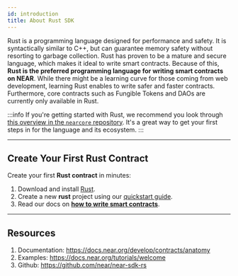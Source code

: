 ```yaml
---
id: introduction
title: About Rust SDK
---
```


Rust is a programming language designed for performance and safety. It is syntactically similar to C++, but can guarantee memory safety without resorting to garbage collection. Rust has proven to be a mature and secure language, which makes it ideal to write smart contracts. Because of this, **Rust is the preferred programming language for writing smart contracts on NEAR**. While there might be a learning curve for those coming from web development, learning Rust enables to write safer and faster contracts. Furthermore, core contracts such as Fungible Tokens and DAOs are currently only available in Rust.

:::info 
If you're getting started with Rust, we recommend you look through [this overview in the `nearcore` repository](https://github.com/near/nearcore/blob/master/docs/practices/rust.md). It's a great way to get your first steps in for the language and its ecosystem. 
:::

---

## Create Your First Rust Contract
Create your first **Rust contract** in minutes:
1. Download and install [Rust](https://doc.rust-lang.org/book/ch01-01-installation.html).
2. Create a new **rust** project using our [quickstart guide](../../2.develop/quickstart.md).
3. Read our docs on **[how to write smart contracts](../../2.develop/contracts/anatomy.md)**.

---

## Resources
1. Documentation: https://docs.near.org/develop/contracts/anatomy
2. Examples: https://docs.near.org/tutorials/welcome
3. Github: https://github.com/near/near-sdk-rs